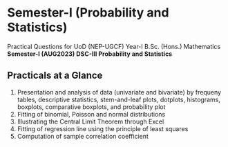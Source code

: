 # Semester-I (Probability and Statistics)
Practical Questions for UoD (NEP-UGCF) Year-I B.Sc. (Hons.) Mathematics<br>
**Semester-I (AUG2023) DSC-III Probability and Statistics**

## Practicals at a Glance

<ol>
  <li>
    Presentation and analysis of data (univariate and bivariate) by frequeny tables, descriptive statistics, stem-and-leaf plots, dotplots, histograms, boxplots, comparative boxplots, and probability plot
  </li>
  <li>
    Fitting of binomial, Poisson and normal distributions
  </li>
  <li>
    Illustrating the Central Limit Theorem through Excel
  </li>
  <li>
    Fitting of regression line using the principle of least squares
  </li>
  <li>
    Computation of sample correlation coefficient
  </li>
</ol>
